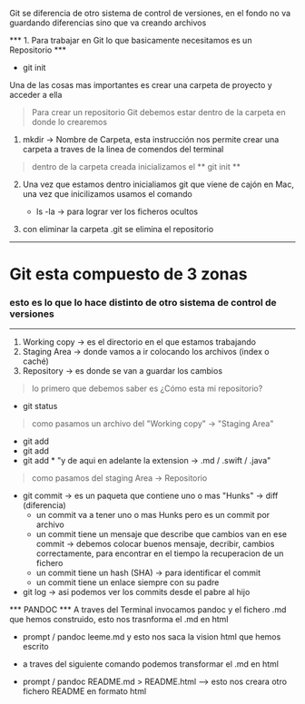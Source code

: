 Git se diferencia de otro sistema de control de versiones, en el fondo no va guardando diferencias sino que va creando archivos 


*** 1. Para trabajar en Git lo que basicamente necesitamos es un Repositorio ***

- git init

Una de las cosas mas importantes es crear una carpeta de proyecto y acceder a ella


>Para crear un repositorio Git debemos estar dentro de la carpeta en donde lo crearemos

1.  mkdir -> Nombre de Carpeta, esta instrucción nos permite crear una carpeta a traves de la linea de comendos del terminal

>dentro de la carpeta creada inicializamos el ** git init **

2. Una vez que estamos dentro inicialiamos git que viene de cajón en Mac, una vez que inicilizamos usamos el comando 

	* ls -la -> para lograr ver los ficheros ocultos

3. con eliminar la carpeta .git se elimina el repositorio

***

# Git esta compuesto de 3 zonas



### esto es lo que lo hace distinto de otro sistema de control de versiones

***


1. Working copy -> es el directorio en el que estamos trabajando 
2. Staging Area -> donde vamos a ir colocando los archivos (index o caché)
3. Repository -> es donde se van a guardar los cambios

> lo primero que debemos saber es ¿Cómo esta mi repositorio?
- git status
> como pasamos un archivo del "Working copy" -> "Staging Area"
- git add <Nombre del archivo>
- git add <Nomnre de carpeta si tuvieramos una carpeta con modificaciones>
- git add * "y de aqui en adelante la extension -> .md / .swift / .java"
> como pasamos del staging Area -> Repositorio 
- git commit -> es un paqueta que contiene uno o mas "Hunks" -> diff (diferencia)
	- un commit va a tener uno o mas Hunks pero es un commit por archivo
    - un commit tiene un mensaje que describe que cambios van en ese commit -> debemos colocar buenos mensaje, decribir, cambios correctamente, para encontrar en el tiempo la recuperacion de un fichero
    - un commit tiene un hash (SHA) -> para identificar el commit
    - un commit tiene un enlace siempre con su padre
- git log -> asi podemos ver los commits desde el pabre al hijo


*** PANDOC ***
A traves del Terminal invocamos pandoc y el fichero .md que hemos construido, esto nos trasnforma el .md en html
- prompt / pandoc leeme.md
y esto nos saca la vision html que hemos escrito

- a traves del siguiente comando podemos transformar el .md en html 
- prompt / pandoc README.md > README.html --> esto nos creara otro fichero README en formato html









